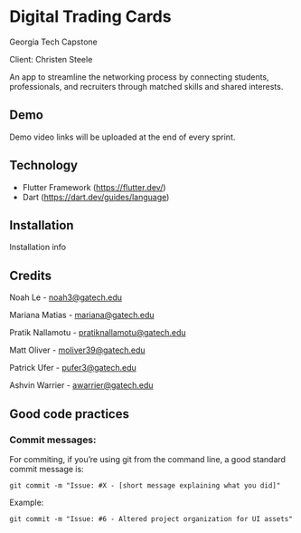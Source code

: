# Digital Trading Cards
Georgia Tech Capstone

Client: Christen Steele

An app to streamline the networking process by connecting students, professionals, and recruiters through matched skills and shared interests.

## Demo
Demo video links will be uploaded at the end of every sprint.

## Technology
- Flutter Framework (https://flutter.dev/)
- Dart (https://dart.dev/guides/language)

## Installation
Installation info

## Credits
Noah Le - noah3@gatech.edu

Mariana Matias - mariana@gatech.edu

Pratik Nallamotu - pratiknallamotu@gatech.edu

Matt Oliver - moliver39@gatech.edu

Patrick Ufer - pufer3@gatech.edu

Ashvin Warrier - awarrier@gatech.edu

## Good code practices
### Commit messages:
For commiting, if you’re using git from the command line, a good standard commit message is:

```git commit -m "Issue: #X - [short message explaining what you did]"```

Example:

```git commit -m "Issue: #6 - Altered project organization for UI assets"```
